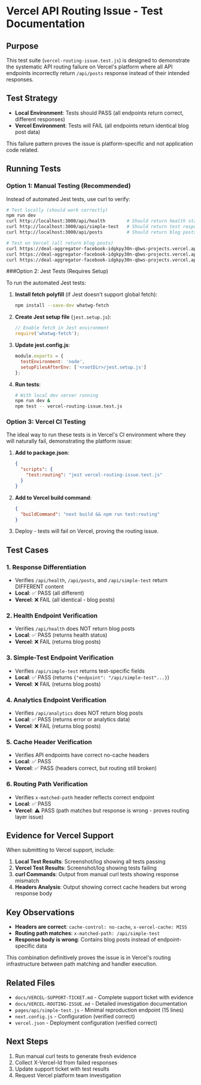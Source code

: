 # Vercel API Routing Issue - Test Documentation

## Purpose

This test suite (`vercel-routing-issue.test.js`) is designed to demonstrate the systematic API routing failure on Vercel's platform where all API endpoints incorrectly return `/api/posts` response instead of their intended responses.

## Test Strategy

- **Local Environment**: Tests should PASS (all endpoints return correct, different responses)
- **Vercel Environment**: Tests will FAIL (all endpoints return identical blog post data)

This failure pattern proves the issue is platform-specific and not application code related.

## Running Tests

### Option 1: Manual Testing (Recommended)

Instead of automated Jest tests, use curl to verify:

```bash
# Test locally (should work correctly)
npm run dev
curl http://localhost:3000/api/health        # Should return health status
curl http://localhost:3000/api/simple-test   # Should return test response
curl http://localhost:3000/api/posts         # Should return blog posts

# Test on Vercel (all return blog posts)
curl https://deal-aggregator-facebook-idgkpy30n-qbws-projects.vercel.app/api/health
curl https://deal-aggregator-facebook-idgkpy30n-qbws-projects.vercel.app/api/simple-test
curl https://deal-aggregator-facebook-idgkpy30n-qbws-projects.vercel.app/api/analytics
```

###Option 2: Jest Tests (Requires Setup)

To run the automated Jest tests:

1. **Install fetch polyfill** (if Jest doesn't support global fetch):
   ```bash
   npm install --save-dev whatwg-fetch
   ```

2. **Create Jest setup file** (`jest.setup.js`):
   ```javascript
   // Enable fetch in Jest environment
   require('whatwg-fetch');
   ```

3. **Update jest.config.js**:
   ```javascript
   module.exports = {
     testEnvironment: 'node',
     setupFilesAfterEnv: ['<rootDir>/jest.setup.js']
   };
   ```

4. **Run tests**:
   ```bash
   # With local dev server running
   npm run dev &
   npm test -- vercel-routing-issue.test.js
   ```

### Option 3: Vercel CI Testing

The ideal way to run these tests is in Vercel's CI environment where they will naturally fail, demonstrating the platform issue:

1. **Add to package.json**:
   ```json
   {
     "scripts": {
       "test:routing": "jest vercel-routing-issue.test.js"
     }
   }
   ```

2. **Add to Vercel build command**:
   ```json
   {
     "buildCommand": "next build && npm run test:routing"
   }
   ```

3. Deploy - tests will fail on Vercel, proving the routing issue.

## Test Cases

### 1. Response Differentiation
- Verifies `/api/health`, `/api/posts`, and `/api/simple-test` return DIFFERENT content
- **Local**: ✅ PASS (all different)
- **Vercel**: ❌ FAIL (all identical - blog posts)

### 2. Health Endpoint Verification
- Verifies `/api/health` does NOT return blog posts
- **Local**: ✅ PASS (returns health status)
- **Vercel**: ❌ FAIL (returns blog posts)

### 3. Simple-Test Endpoint Verification
- Verifies `/api/simple-test` returns test-specific fields
- **Local**: ✅ PASS (returns `{"endpoint": "/api/simple-test"...}`)
- **Vercel**: ❌ FAIL (returns blog posts)

### 4. Analytics Endpoint Verification
- Verifies `/api/analytics` does NOT return blog posts
- **Local**: ✅ PASS (returns error or analytics data)
- **Vercel**: ❌ FAIL (returns blog posts)

### 5. Cache Header Verification
- Verifies API endpoints have correct no-cache headers
- **Local**: ✅ PASS
- **Vercel**: ✅ PASS (headers correct, but routing still broken)

### 6. Routing Path Verification
- Verifies `x-matched-path` header reflects correct endpoint
- **Local**: ✅ PASS
- **Vercel**: ⚠️ PASS (path matches but response is wrong - proves routing layer issue)

## Evidence for Vercel Support

When submitting to Vercel support, include:

1. **Local Test Results**: Screenshot/log showing all tests passing
2. **Vercel Test Results**: Screenshot/log showing tests failing
3. **curl Commands**: Output from manual curl tests showing response mismatch
4. **Headers Analysis**: Output showing correct cache headers but wrong response body

## Key Observations

- **Headers are correct**: `cache-control: no-cache`, `x-vercel-cache: MISS`
- **Routing path matches**: `x-matched-path: /api/simple-test`
- **Response body is wrong**: Contains blog posts instead of endpoint-specific data

This combination definitively proves the issue is in Vercel's routing infrastructure between path matching and handler execution.

## Related Files

- `docs/VERCEL-SUPPORT-TICKET.md` - Complete support ticket with evidence
- `docs/VERCEL-ROUTING-ISSUE.md` - Detailed investigation documentation
- `pages/api/simple-test.js` - Minimal reproduction endpoint (15 lines)
- `next.config.js` - Configuration (verified correct)
- `vercel.json` - Deployment configuration (verified correct)

## Next Steps

1. Run manual curl tests to generate fresh evidence
2. Collect X-Vercel-Id from failed responses
3. Update support ticket with test results
4. Request Vercel platform team investigation